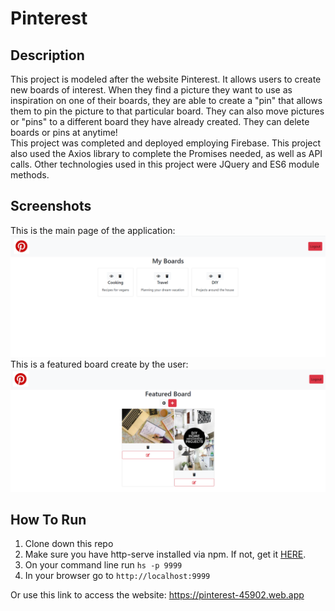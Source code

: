 # Pinterest
## Description
This project is modeled after the website Pinterest.  It allows users to create new boards of interest.  When they find a picture they want to use as inspiration on one of their boards, they are able to create a "pin" that allows them to pin the picture to that particular board.  They can also move pictures or "pins" to a different board they have already created.  They can delete boards or pins at anytime!  
This project was completed and deployed employing Firebase.  This project also used the Axios library to complete the Promises needed, as well as API calls. Other technologies used in this project were JQuery and ES6 module methods.
## Screenshots
This is the main page of the application:
![This is a screenshot of the main page of project](./screenshots/pinterest_ss.png)
This is a featured board create by the user:
![This is a screenshot of a featured board in the project](./screenshots/pinterest_ss_2.png)

## How To Run
1. Clone down this repo
1. Make sure you have  http-serve installed via npm. If not, get it [HERE](https://npmjs.com/package/http-server).
1. On your command line run `hs -p 9999`
1. In your browser go to `http://localhost:9999`

Or use this link to access the website: https://pinterest-45902.web.app

